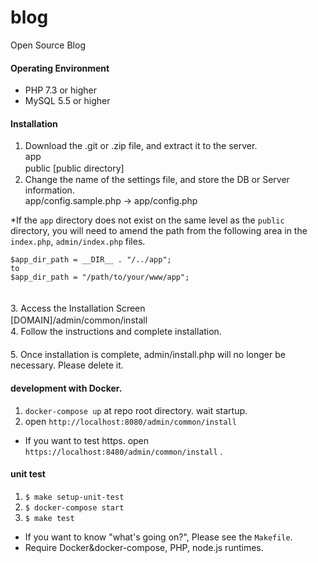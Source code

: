 blog
====

Open Source Blog

#### Operating Environment
* PHP 7.3 or higher
* MySQL 5.5 or higher


#### Installation

1. Download the .git or .zip file, and extract it to the server.  
app  
public [public directory]
　  
2. Change the name of the settings file, and store the DB or Server information.  
app/config.sample.php -> app/config.php  

 *If the `app` directory does not exist on the same level as the `public` directory,
you will need to amend the path from the following area in the `index.php`, `admin/index.php` files.  

```
$app_dir_path = __DIR__ . "/../app";
to
$app_dir_path = "/path/to/your/www/app";
```
　  
3. Access the Installation Screen  
[DOMAIN]/admin/common/install
　  
4. Follow the instructions and complete installation.  
　  
5. Once installation is complete, admin/install.php will no longer be necessary. Please delete it.


#### development with Docker.

1. `docker-compose up` at repo root directory. wait startup.
2. open `http://localhost:8080/admin/common/install`

* If you want to test https. open `https://localhost:8480/admin/common/install` .


#### unit test

1. `$ make setup-unit-test`
2. `$ docker-compose start`
3. `$ make test`

* If you want to know "what's going on?", Please see the `Makefile`.  
* Require Docker&docker-compose, PHP, node.js runtimes.
 